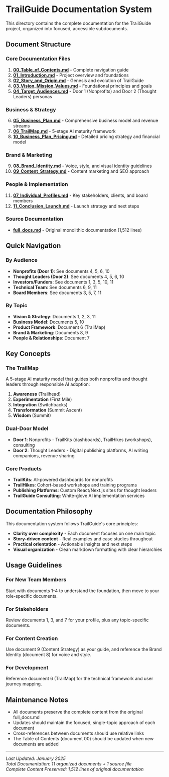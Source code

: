 # TrailGuide Documentation System

This directory contains the complete documentation for the TrailGuide project, organized into focused, accessible subdocuments.

## Document Structure

### Core Documentation Files

1. **[00_Table_of_Contents.md](00_Table_of_Contents.md)** - Complete navigation guide
2. **[01_Introduction.md](01_Introduction.md)** - Project overview and foundations
3. **[02_Story_and_Origin.md](02_Story_and_Origin.md)** - Genesis and evolution of TrailGuide
4. **[03_Vision_Mission_Values.md](03_Vision_Mission_Values.md)** - Foundational principles and goals
5. **[04_Target_Audiences.md](04_Target_Audiences.md)** - Door 1 (Nonprofits) and Door 2 (Thought Leaders) personas

### Business & Strategy
6. **[05_Business_Plan.md](05_Business_Plan.md)** - Comprehensive business model and revenue streams
7. **[06_TrailMap.md](06_TrailMap.md)** - 5-stage AI maturity framework
8. **[10_Business_Plan_Pricing.md](10_Business_Plan_Pricing.md)** - Detailed pricing strategy and financial model

### Brand & Marketing
9. **[08_Brand_Identity.md](08_Brand_Identity.md)** - Voice, style, and visual identity guidelines
10. **[09_Content_Strategy.md](09_Content_Strategy.md)** - Content marketing and SEO approach

### People & Implementation
11. **[07_Individual_Profiles.md](07_Individual_Profiles.md)** - Key stakeholders, clients, and board members
12. **[11_Conclusion_Launch.md](11_Conclusion_Launch.md)** - Launch strategy and next steps

### Source Documentation
- **[full_docs.md](full_docs.md)** - Original monolithic documentation (1,512 lines)

## Quick Navigation

### By Audience
- **Nonprofits (Door 1)**: See documents 4, 5, 6, 10
- **Thought Leaders (Door 2)**: See documents 4, 5, 6, 10
- **Investors/Funders**: See documents 1, 3, 5, 10, 11
- **Technical Team**: See documents 6, 9, 11
- **Board Members**: See documents 3, 5, 7, 11

### By Topic
- **Vision & Strategy**: Documents 1, 2, 3, 11
- **Business Model**: Documents 5, 10
- **Product Framework**: Document 6 (TrailMap)
- **Brand & Marketing**: Documents 8, 9
- **People & Relationships**: Document 7

## Key Concepts

### The TrailMap
A 5-stage AI maturity model that guides both nonprofits and thought leaders through responsible AI adoption:
1. **Awareness** (Trailhead)
2. **Experimentation** (First Mile)
3. **Integration** (Switchbacks)
4. **Transformation** (Summit Ascent)
5. **Wisdom** (Summit)

### Dual-Door Model
- **Door 1**: Nonprofits - TrailKits (dashboards), TrailHikes (workshops), consulting
- **Door 2**: Thought Leaders - Digital publishing platforms, AI writing companions, revenue sharing

### Core Products
- **TrailKits**: AI-powered dashboards for nonprofits
- **TrailHikes**: Cohort-based workshops and training programs
- **Publishing Platforms**: Custom React/Next.js sites for thought leaders
- **TrailGuide Consulting**: White-glove AI implementation services

## Documentation Philosophy

This documentation system follows TrailGuide's core principles:
- **Clarity over complexity** - Each document focuses on one main topic
- **Story-driven content** - Real examples and case studies throughout
- **Practical orientation** - Actionable insights and next steps
- **Visual organization** - Clean markdown formatting with clear hierarchies

## Usage Guidelines

### For New Team Members
Start with documents 1-4 to understand the foundation, then move to your role-specific documents.

### For Stakeholders
Review documents 1, 3, and 7 for your profile, plus any topic-specific documents.

### For Content Creation
Use document 9 (Content Strategy) as your guide, and reference the Brand Identity (document 8) for voice and style.

### For Development
Reference document 6 (TrailMap) for the technical framework and user journey mapping.

## Maintenance Notes

- All documents preserve the complete content from the original full_docs.md
- Updates should maintain the focused, single-topic approach of each document
- Cross-references between documents should use relative links
- The Table of Contents (document 00) should be updated when new documents are added

---

*Last Updated: January 2025*  
*Total Documentation: 11 organized documents + 1 source file*  
*Complete Content Preserved: 1,512 lines of original documentation*
